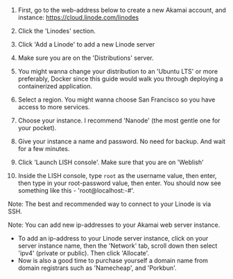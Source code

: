 1. First, go to the web-address below to create a new Akamai account, and instance:
   https://cloud.linode.com/linodes

2. Click the 'Linodes' section.

3. Click 'Add a Linode' to add a new Linode server

4. Make sure you are on the 'Distributions' server.

5. You might wanna change your distribution to an 'Ubuntu LTS' or more preferably, Docker since this guide would walk you through deploying a containerized application.

6. Select a region. You might wanna choose San Francisco so you have access to more services.

7. Choose your instance. I recommend 'Nanode' (the most gentle one for your pocket).

8. Give your instance a name and password. No need for backup. And wait for a few minutes.

9. Click 'Launch LISH console'. Make sure that you are on 'Weblish'

10. Inside the LISH console, type `root` as the username value, then enter, then type in your root-password value, then enter. You should now see something like this - 'root@localhost:-#'.

Note: The best and recommended way to connect to your Linode is via SSH.

Note: You can add new ip-addresses to your Akamai web server instance.

- To add an ip-address to your Linode server instance, click on your server instance name, then the 'Network' tab, scroll down then select 'ipv4' (private or public). Then click 'Allocate'.
- Now is also a good time to purchase yourself a domain name from domain registrars such as 'Namecheap', and 'Porkbun'.

